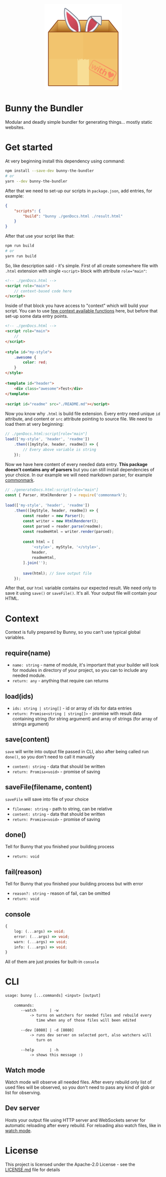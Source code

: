 <p align="center"><img src="./bunnyLogo.png" width="250px" alt="Bunny in the bundle ^^" /></p>

# Bunny the Bundler

Modular and deadly simple bundler for generating things... mostly static websites.

[//]: # (--docs--)

# Get started

At very beginning install this dependency using command:

```bash
npm install --save-dev bunny-the-bundler
# or
yarn --dev bunny-the-bundler
```

After that we need to set-up our scripts in `package.json`, add entries, for example:

```json
{
    "scripts": {
        "build": "bunny ./genDocs.html ./result.html"
    }
}
```

After that use your script like that:

```bash
npm run build
# or
yarn run build
```

So, like description said - it's simple. First of all create somewhere file with `.html` extension with single `<script>` block with attribute `role="main"`:

```html
<!-- ./genDocs.html -->
<script role="main">
    // context-based code here
</script>
```

Inside of that block you have access to "context" which will build your script. You can to use [few context available functions](#context) here, but before that set-up some data entry points.

```html
<!-- ./genDocs.html -->
<script role="main">
    //
</script>

<style id="my-style">
    .awesome {
        color: red;
    }
</style>

<template id="header">
    <div class="awesome">Test</div>
</template>

<script id="readme" src="./README.md"></script>
```

Now you know why `.html` is build file extension. Every entry need unique `id` attribute, and content or `src` attribute pointing to source file. We need to load them at very beginning:

```javascript
// ./genDocs.html:script[role="main"]
load(['my-style', 'header', 'readme'])
    .then(([myStyle, header, readme]) => {
        // Every above variable is string
    });
```

Now we have here content of every needed data entry. **This package doesn't contains any of parsers** but you can still install dependencies of your choice. In our example we will need markdown parser, for example [commonmark](https://www.npmjs.com/package/commonmark).

```javascript
// ./generateDocs.html:script[role="main"]
const { Parser, HtmlRenderer } = require('commonmark');

load(['my-style', 'header', 'readme'])
    .then(([myStyle, header, readme]) => {
        const reader = new Parser();
        const writer = new HtmlRenderer();
        const parsed = reader.parse(readme);
        const readmeHtml = writer.render(parsed);

        const html = [
            '<style>', myStyle, '</style>',
            header,
            readmeHtml,
        ].join('');

        save(html); // Save output file
    });
```

After that, our `html` variable contains our expected result. We need only to save it using `save()` or `saveFile()`. It's all. Your output file will contain your HTML.

# Context

Context is fully prepared by Bunny, so you can't use typical global variables.

## require(name)

- `name: string` - name of module, it's important that your builder will look for modules in directory of your project, so you can to include any needed module.
- `return: any` - anything that require can returns

## load(ids)

- `ids: string | string[]` - id or array of ids for data entries
- `return: Promise<string | string[]>` - promise with result data containing string (for string argument) and array of strings (for array of strings argument)

## save(content)

`save` will write into output file passed in CLI, also after being called run `done()`, so you don't need to call it manually

- `content: string` - data that should be written
- `return: Promise<void>` - promise of saving

## saveFile(filename, content)

`saveFile` will save into file of your choice

- `filename: string` - path to string, can be relative
- `content: string` - data that should be written
- `return: Promise<void>` - promise of saving

## done()

Tell for Bunny that you finished your building process

- `return: void`

## fail(reason)

Tell for Bunny that you finished your building process but with error

- `reason?: string` - reason of fail, can be omitted
- `return: void`

## console

```typescript
{
    log: (...args) => void;
    error: (...args) => void;
    warn: (...args) => void;
    info: (...args) => void;
}
```

All of them are just proxies for built-in `console`

# CLI

```
usage: bunny [...commands] <input> [output]

    commands:
       --watch      | -w
           -> turns on watchers for needed files and rebuild every
              time when any of those files will been edited

       --dev [8080] | -d [8080]
           -> runs dev server on selected port, also watchers will
              turn on

       --help       | -h
           -> shows this message :)
```

## Watch mode

Watch mode will observe all needed files. After every rebuild only list of used files will be observed, so you don't need to pass any kind of glob or list for observing.

## Dev server

Hosts your output file using HTTP server and WebSockets server for automatic reloading after every rebuild. For reloading also watch files, like in [watch mode](#watch-mode).

# License

This project is licensed under the Apache-2.0 License - see the [LICENSE.md](LICENSE.md) file for details
